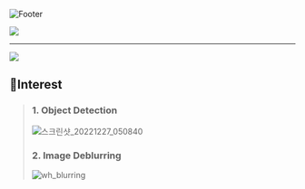 ![Footer](https://capsule-render.vercel.app/api?type=waving&color=timeGradient&height=100&card_width=1000&section=footer&fontSize=50&text=⚡⚡⚡⚡⚡⚡⚡⚡)  


<img src="https://github-readme-stats.vercel.app/api?username=ohjunee&show_icons=true&theme=transparent&layout=compact">  

***

<img src="https://github-readme-stats.vercel.app/api/top-langs/?username=ohjunee&layout=compact&theme=transparent">  
 
 ## 🔭Interest

> ### 1. Object Detection  
> ![스크린샷_20221227_050840](https://user-images.githubusercontent.com/49416429/209580526-5afb4039-6e05-41f3-866d-5eda19b421ba.png)
>   
> ### 2. Image Deblurring  
> ![wh_blurring](https://user-images.githubusercontent.com/49416429/209651222-11363520-277c-41aa-b478-824acc766506.png)


<!--

**ohjunee/ohjunee** is a ✨ _special_ ✨ repository because its `README.md` (this file) appears on your GitHub profile.

Here are some ideas to get you started:

- 🔭 I’m currently working on ...
- 🌱 I’m currently learning ...
- 👯 I’m looking to collaborate on ...
- 🤔 I’m looking for help with ...
- 💬 Ask me about ...
- 📫 How to reach me: ...
- 😄 Pronouns: ...
- ⚡ Fun fact: ...
-->
